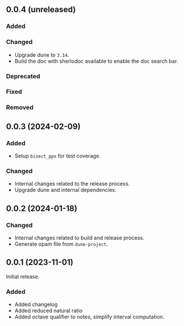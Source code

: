 ## 0.0.4 (unreleased)

### Added

### Changed

- Upgrade dune to `3.14`.
- Build the doc with sherlodoc available to enable the doc search bar.

### Deprecated

### Fixed

### Removed

## 0.0.3 (2024-02-09)

### Added

- Setup `bisect_ppx` for test coverage.

### Changed

- Internal changes related to the release process.
- Upgrade dune and internal dependencies.

## 0.0.2 (2024-01-18)

### Changed

- Internal changes related to build and release process.
- Generate opam file from `dune-project`.

## 0.0.1 (2023-11-01)

Initial release.

### Added

- Added changelog
- Added reduced natural ratio
- Added octave qualifier to notes, simplify interval computation.

